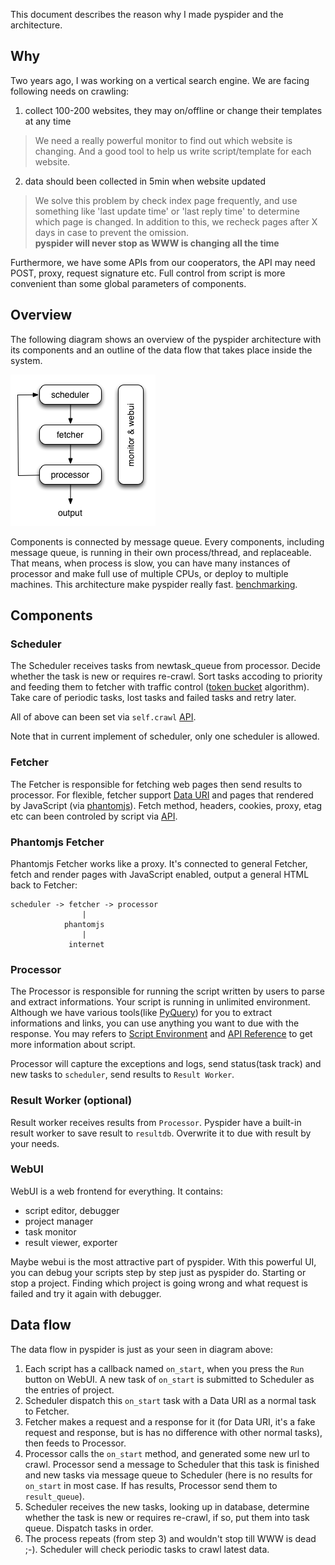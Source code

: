This document describes the reason why I made pyspider and the architecture.

Why
---
Two years ago, I was working on a vertical search engine. We are facing following needs on crawling:

1. collect 100-200 websites, they may on/offline or change their templates at any time
> We need a really powerful monitor to find out which website is changing. And a good tool to help us write script/template for each website.

2. data should been collected in 5min when website updated
> We solve this problem by check index page frequently, and use something like 'last update time' or 'last reply time' to determine which page is changed. In addition to this, we recheck pages after X days in case to prevent the omission.  
> **pyspider will never stop as WWW is changing all the time**

Furthermore, we have some APIs from our cooperators, the API may need POST, proxy, request signature etc. Full control from script is more convenient than some global parameters of components.

Overview
--------
The following diagram shows an overview of the pyspider architecture with its components and an outline of the data flow that takes place inside the system.

![pyspider](imgs/pyspider-arch.png)

Components is connected by message queue. Every components, including message queue, is running in their own process/thread, and replaceable. That means, when process is slow, you can have many instances of processor and make full use of multiple CPUs, or deploy to multiple machines. This architecture make pyspider really fast. [benchmarking](https://gist.github.com/binux/67b276c51e988f8e2c31#comment-1339242).

Components
----------

### Scheduler
The Scheduler receives tasks from newtask_queue from processor. Decide whether the task is new or requires re-crawl. Sort tasks accoding to priority and feeding them to fetcher with traffic control ([token bucket](http://en.wikipedia.org/wiki/Token_bucket) algorithm). Take care of periodic tasks, lost tasks and failed tasks and retry later.

All of above can been set via `self.crawl` [API](apis/). 

Note that in current implement of scheduler, only one scheduler is allowed.

### Fetcher
The Fetcher is responsible for fetching web pages then send results to processor. For flexible, fetcher support [Data URI](http://en.wikipedia.org/wiki/Data_URI_scheme) and pages that rendered by JavaScript (via [phantomjs](http://phantomjs.org/)). Fetch method, headers, cookies, proxy, etag etc can been controled by script via [API](apis/self.crawl/#fetch).

### Phantomjs Fetcher
Phantomjs Fetcher works like a proxy. It's connected to general Fetcher, fetch and render pages with JavaScript enabled, output a general HTML back to Fetcher:

```
scheduler -> fetcher -> processor
                |
            phantomjs
                |
             internet
```

### Processor
The Processor is responsible for running the script written by users to parse and extract informations. Your script is running in unlimited environment. Although we have various tools(like [PyQuery](https://pythonhosted.org/pyquery/)) for you to extract informations and links, you can use anything you want to due with the response. You may refers to [Script Environment](Script-Environment) and [API Reference](apis/) to get more information about script.

Processor will capture the exceptions and logs, send status(task track) and new tasks to `scheduler`, send results to `Result Worker`.

### Result Worker (optional)
Result worker receives results from `Processor`. Pyspider have a built-in result worker to save result to `resultdb`. Overwrite it to due with result by your needs.

### WebUI
WebUI is a web frontend for everything. It contains:

* script editor, debugger
* project manager
* task monitor
* result viewer, exporter

Maybe webui is the most attractive part of pyspider. With this powerful UI, you can debug your scripts step by step just as pyspider do. Starting or stop a project. Finding which project is going wrong and what request is failed and try it again with debugger.

Data flow
---------
The data flow in pyspider is just as your seen in diagram above:

1. Each script has a callback named `on_start`, when you press the `Run` button on WebUI. A new task of `on_start` is submitted to Scheduler as the entries of project.
2. Scheduler dispatch this `on_start` task with a Data URI as a normal task to Fetcher.
3. Fetcher makes a request and a response for it (for Data URI, it's a fake request and response, but is has no difference with other normal tasks), then feeds to Processor.
4. Processor calls the `on_start` method, and generated some new url to crawl. Processor send a message to Scheduler that this task is finished and new tasks via message queue to Scheduler (here is no results for `on_start` in most case. If has results, Processor send them to `result_queue`).
5. Scheduler receives the new tasks, looking up in database, determine whether the task is new or requires re-crawl, if so, put them into task queue. Dispatch tasks in order.
6. The process repeats (from step 3) and wouldn't stop till WWW is dead ;-). Scheduler will check periodic tasks to crawl latest data.
